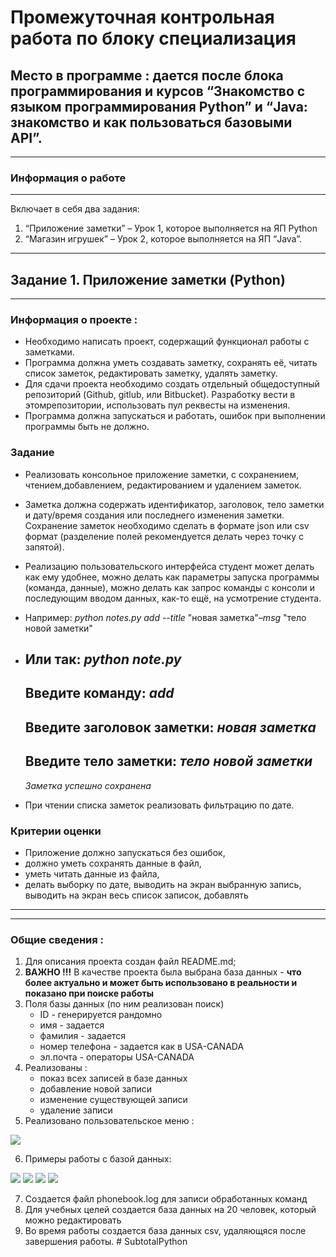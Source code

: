 # Промежуточная контрольная работа по блоку специализация
## Место в программе : дается после блока программирования и курсов “Знакомство с языком программирования Python” и “Java: знакомство и как пользоваться базовыми API”.
---
### Информация о работе
---
Включает в себя два задания: 
1. “Приложение заметки” – Урок 1, которое
выполняется на ЯП Python 
2. “Магазин игрушек” – Урок 2, которое
выполняется на ЯП “Java”.
---
## Задание 1. Приложение заметки (Python)
---
### Информация о проекте :
* Необходимо написать проект, содержащий функционал работы с заметками.
* Программа должна уметь создавать заметку, сохранять её, читать список заметок, редактировать заметку, удалять заметку.
* Для сдачи проекта необходимо создать отдельный общедоступный
репозиторий (Github, gitlub, или Bitbucket). Разработку вести в этомрепозитории, использовать пул реквесты на изменения.
* Программа должна запускаться и работать, ошибок при выполнении программы быть не должно.
### Задание
* Реализовать консольное приложение заметки, с сохранением, чтением,добавлением, редактированием и удалением заметок. 
* Заметка должна содержать идентификатор, заголовок, тело заметки и дату/время создания или последнего изменения заметки. Сохранение заметок необходимо сделать в
формате json или csv формат (разделение полей рекомендуется делать через
точку с запятой). 
* Реализацию пользовательского интерфейса студент может
делать как ему удобнее, можно делать как параметры запуска программы (команда, данные), можно делать как запрос команды с консоли и последующим вводом данных, как-то ещё, на усмотрение студента.
* Например:
    *python notes.py add --title* "новая заметка"*–msg* "тело новой заметки"
* Или так:
    *python note.py*
    ---
    Введите команду: *add*
    ---
    Введите заголовок заметки: *новая заметка*
    ---
    Введите тело заметки: *тело новой заметки*
    ---
    *Заметка успешно сохранена*

* При чтении списка заметок реализовать фильтрацию по дате.
### Критерии оценки ###
* Приложение должно запускаться без ошибок, 
* должно уметь сохранять данные в файл, 
* уметь читать данные из файла,
* делать выборку по дате, выводить на
экран выбранную запись, выводить на экран весь список записок, добавлять
---
---

### Общие сведения :
1. Для описания проекта создан файл README.md;
2. **ВАЖНО !!!** В качестве проекта была выбрана база данных - **что более
актуально и может быть использовано в реальности и показано при поиске работы**
3. Поля базы данных (по ним реализован поиск)
    - ID - генерируется рандомно
    - имя - задается
    - фамилия - задается
    - номер телефона - задается как в USA-CANADA
    - эл.почта - операторы USA-CANADA
4. Реализованы :
    - показ всех записей в базе данных
    - добавление новой записи
    - изменение существующей записи
    - удаление записи
5. Реализовано пользовательское меню :

<image src="1.jpg">

6. Примеры работы с базой данных:
<image src="2.jpg">
<image src="3.jpg">
<image src="4.jpg">
<image src="5.jpg">

7. Создается файл phonebook.log для записи обработанных команд
8. Для учебных целей создается база данных на 20 человек,
который можно редактировать
9. Во время работы создается база данных csv, удаляющяся 
после завершения работы. 
#   S u b t o t a l P y t h o n  
 